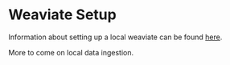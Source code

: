 # Weaviate Setup

Information about setting up a local weaviate can be found [here](https://weaviate.io/developers/weaviate/quickstart/local).

More to come on local data ingestion.
